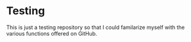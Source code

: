 # Testing

This is just a testing repository so that I could familarize myself with the various functions offered on GitHub.
